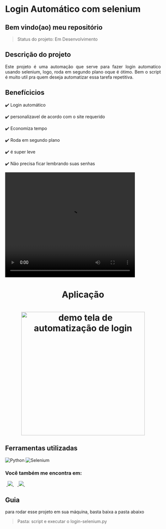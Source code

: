 <h1>Login Automático com selenium</h1>

<h2>Bem vindo(ao) meu repositório</h2>

>Status do projeto: Em Desenvolvimento

## Descrição do projeto
 <p align="justify">
Este projeto é uma automação que serve para fazer login automatico usando selenium, logo, roda em segundo plano oque é ótimo. Bem o script é muito util pra quem deseja automatizar essa tarefa repetitiva.
<div>
    
## Benefícicios

:heavy_check_mark: Login automático 

:heavy_check_mark: personalizavel de acordo com o site requerido

:heavy_check_mark: Economiza tempo

:heavy_check_mark: Roda em segundo plano

:heavy_check_mark: é super leve

:heavy_check_mark: Não precisa ficar lembrando suas senhas
        
<video width="420" height="340" controls="controls">
    <source src="./filme.mp4" type="video/mp4">
</video>
 
<div align='center'>
    <h1>Aplicação<h1>
    <img src='./demo.png' title='demo tela de automatização de login' width='400px' />
</div>
            
## Ferramentas utilizadas

![Python](https://img.shields.io/badge/Python-14354C?style=for-the-badge&logo=python&logoColor=white)
![Selenium](https://img.shields.io/badge/Selenium-%22002E20.svg?style=for-the-badge&logo=selenium&logoColor=white)
    
### Você também me encontra em:
&nbsp;<a href="https://www.linkedin.com/in/habacuque-gosch-de-oliveira-993b45264/">
  <img src="https://img.shields.io/badge/linkedin-%230077B5.svg?style=for-the-badge&logo=linkedin&logoColor=white">
</a>&nbsp;
&nbsp;<a href="https://www.instagram.com/gosch_tlgd">
  <img src="https://img.shields.io/badge/Instagram-%23E4405F.svg?style=for-the-badge&logo=Instagram&logoColor=white">
</a>&nbsp;
 
<h2>Guia</h2>

para rodar esse projeto em sua máquina, basta baixa a pasta abaixo

>Pasta: script e executar o login-selenium.py
